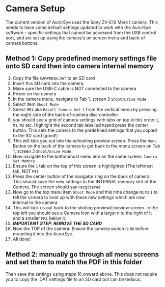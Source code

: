 # Camera Setup
The current version of AurorEye uses the Sony ZV-E10 Mark I camera.
This needs to have some default settings updated to work with the AurorEye software - specific settings that cannot be accessed from the USB control port, and are set up using the camera's on screen menu and back-of-camera buttons.

## Method 1: Copy predefined memory settings file onto SD card then into camera internal memory
1. Copy the file `CAMPR01N.DAT` to an SD card
2. Insert this SD card into the camera.
3. Make sure the USB-C cable is NOT connected to the camera
4. Power on the camera
5. In the camera menu, navigate to Tab 1, screen 3 `Shoot/Drive Mode`
6. Select item `Shoot Mode`
7. Select `MR1` aka `Recall Camera Set 1` from the vertical menu by pressing the roght side of the back-of-camera disc controller
8. you should see a grid of camera settings with tabs on top in this order `1`, `M1`, `M2` etc. Highlight the second tab labelled `M1`and press the center button. This sets the camera to the predefined settings that you copied to the SD card (good!)
9. This will kick you out into the schooting preview screen. Press the `Menu` Button on the back of the camera to get back to the menu screen on Tab 1, screen 3 `Shoot/Drive Mode`
10. Now navigate to the bottommost menu iem on the same screen: `Camera Set Memory`
11. Ensure the `1` tab on the top of this screen is highlighted (The leftmost tab, NOT `M1`)
12. Press the center button of the navigator ring on the back of camera. This should save the new settings to the INTERNAL memory slot of the Camera. The screen should say `Resgitered`
13. Now go to the top menu item `Shoot Mode` and this time change `M1` to `1` to tell the camera to boot up with these new settings which are now internal to the camera
14. This will kick us out back to the shoting preview/l;iveview screen. In the top left you should see a Camera Icon with a larger `M` to the right of it and a smaller `MR1` below it.
15. ***IMPORTANT STEP: REMOVE THE SD CARD***
16. Now the TOP of the camera: Ensure the camera switch is `ON` before mounting it into the AurorEye.
17. All done!

## Method 2: manually go through all menu screens and set them to match the PDF in this folder
Then save the settings using steps 10 onward above. This does not require you to copy the .DAT settings file to an SD card but can be tedious.

